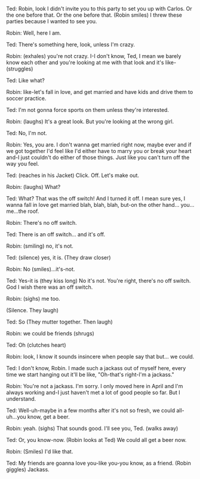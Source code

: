 Ted: Robin, look I didn't invite you to this party to set you up with Carlos. Or the one before that. Or the one before that. (Robin smiles) I threw these parties because I wanted to see you.

Robin: Well, here I am.

Ted: There's something here, look, unless I'm crazy.

Robin: (exhales) you're not crazy. I-I don't know, Ted, I mean we barely know each other and you're looking at me with that look and it's like-(struggles)

Ted: Like what?

Robin: like-let's fall in love, and get married and have kids and drive them to soccer practice.

Ted: I'm not gonna force sports on them unless they're interested.

Robin: (laughs) It's a great look. But you're looking at the wrong girl.

Ted: No, I'm not.

Robin: Yes, you are. I don't wanna get married right now, maybe ever and if we got together I'd feel like I'd either have to marry you or break your heart and-I just couldn't do either of those things. Just like you can't turn off the way you feel.

Ted: (reaches in his Jacket) Click. Off. Let's make out.

Robin: (laughs) What?

Ted: What? That was the off switch! And I turned it off. I mean sure yes, I wanna fall in love get married blah, blah, blah, but-on the other hand... you... me...the roof.

Robin: There's no off switch.

Ted: There is an off switch... and it's off.

Robin: (smiling) no, it's not.

Ted: (silence) yes, it is. (They draw closer)

Robin: No (smiles)...it's-not.

Ted: Yes-it is (they kiss long) No it's not. You're right, there's no off switch. God I wish there was an off switch.

Robin: (sighs) me too.

(Silence. They laugh)

Ted: So (They mutter together. Then laugh)

Robin: we could be friends (shrugs)

Ted: Oh (clutches heart)

Robin: look, I know it sounds insincere when people say that but... we could.

Ted: I don't know, Robin. I made such a jackass out of myself here, every time we start hanging out it'll be like, "Oh-that's right-I'm a jackass."

Robin: You're not a jackass. I'm sorry. I only moved here in April and I'm always working and-I just haven't met a lot of good people so far. But I understand.

Ted: Well-uh-maybe in a few months after it's not so fresh, we could all-uh...you know, get a beer.

Robin: yeah. (sighs) That sounds good. I'll see you, Ted. (walks away)

Ted: Or, you know-now. (Robin looks at Ted) We could all get a beer now.

Robin: (Smiles) I'd like that.

Ted: My friends are goanna love you-like you-you know, as a friend. (Robin giggles) Jackass.

